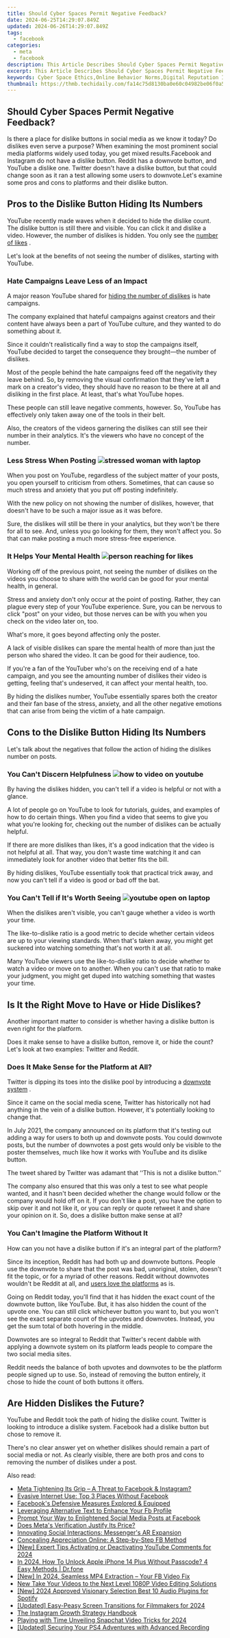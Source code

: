 ```yaml
---
title: Should Cyber Spaces Permit Negative Feedback?
date: 2024-06-25T14:29:07.849Z
updated: 2024-06-26T14:29:07.849Z
tags:
  - facebook
categories:
  - meta
  - facebook
description: This Article Describes Should Cyber Spaces Permit Negative Feedback?
excerpt: This Article Describes Should Cyber Spaces Permit Negative Feedback?
keywords: Cyber Space Ethics,Online Behavior Norms,Digital Reputation Impact,Netiquette Policies,E-Space Feedback Rules,Internet Conduct Guidelines,Cyber Platform Critique
thumbnail: https://thmb.techidaily.com/fa14c75d8130ba0e60c04982be06f0a527e7ccaf343b8c78b71c24740e6fd540.jpg
---
```


## Should Cyber Spaces Permit Negative Feedback?

 Is there a place for dislike buttons in social media as we know it today? Do dislikes even serve a purpose? When examining the most prominent social media platforms widely used today, you get mixed results.Facebook and Instagram do not have a dislike button. Reddit has a downvote button, and YouTube a dislike one. Twitter doesn't have a dislike button, but that could change soon as it ran a test allowing some users to downvote.Let's examine some pros and cons to platforms and their dislike button.

## Pros to the Dislike Button Hiding Its Numbers

 YouTube recently made waves when it decided to hide the dislike count. The dislike button is still there and visible. You can click it and dislike a video. However, the number of dislikes is hidden. You only see the [number of likes](https://www.makeuseof.com/are-likes-essential-for-social-media/) .

 Let's look at the benefits of not seeing the number of dislikes, starting with YouTube.

### Hate Campaigns Leave Less of an Impact

 A major reason YouTube shared for [hiding the number of dislikes](https://www.makeuseof.com/youtube-hiding-dislikes-on-videos/) is hate campaigns.

 The company explained that hateful campaigns against creators and their content have always been a part of YouTube culture, and they wanted to do something about it.

 Since it couldn't realistically find a way to stop the campaigns itself, YouTube decided to target the consequence they brought—the number of dislikes.

 Most of the people behind the hate campaigns feed off the negativity they leave behind. So, by removing the visual confirmation that they've left a mark on a creator's video, they should have no reason to be there at all and disliking in the first place. At least, that's what YouTube hopes.

 These people can still leave negative comments, however. So, YouTube has effectively only taken away one of the tools in their belt.

 Also, the creators of the videos garnering the dislikes can still see their number in their analytics. It's the viewers who have no concept of the number.

### Less Stress When Posting ![stressed woman with laptop](https://static1.makeuseofimages.com/wordpress/wp-content/uploads/2022/03/stressed-woman-with-laptop.jpg)

 When you post on YouTube, regardless of the subject matter of your posts, you open yourself to criticism from others. Sometimes, that can cause so much stress and anxiety that you put off posting indefinitely.

 With the new policy on not showing the number of dislikes, however, that doesn't have to be such a major issue as it was before.

 Sure, the dislikes will still be there in your analytics, but they won't be there for all to see. And, unless you go looking for them, they won't affect you. So that can make posting a much more stress-free experience.

### It Helps Your Mental Health ![person reaching for likes](https://static1.makeuseofimages.com/wordpress/wp-content/uploads/2022/03/person-reaching-for-likes.jpg)

 Working off of the previous point, not seeing the number of dislikes on the videos you choose to share with the world can be good for your mental health, in general.

 Stress and anxiety don't only occur at the point of posting. Rather, they can plague every step of your YouTube experience. Sure, you can be nervous to click "post" on your video, but those nerves can be with you when you check on the video later on, too.

What's more, it goes beyond affecting only the poster.

 A lack of visible dislikes can spare the mental health of more than just the person who shared the video. It can be good for their audience, too.

 If you're a fan of the YouTuber who's on the receiving end of a hate campaign, and you see the amounting number of dislikes their video is getting, feeling that's undeserved, it can affect your mental health, too.

 By hiding the dislikes number, YouTube essentially spares both the creator and their fan base of the stress, anxiety, and all the other negative emotions that can arise from being the victim of a hate campaign.

## Cons to the Dislike Button Hiding Its Numbers

 Let's talk about the negatives that follow the action of hiding the dislikes number on posts.

### You Can't Discern Helpfulness ![how to video on youtube](https://static1.makeuseofimages.com/wordpress/wp-content/uploads/2022/03/how-to-video.png)

 By having the dislikes hidden, you can't tell if a video is helpful or not with a glance.

 A lot of people go on YouTube to look for tutorials, guides, and examples of how to do certain things. When you find a video that seems to give you what you're looking for, checking out the number of dislikes can be actually helpful.

 If there are more dislikes than likes, it's a good indication that the video is not helpful at all. That way, you don't waste time watching it and can immediately look for another video that better fits the bill.

 By hiding dislikes, YouTube essentially took that practical trick away, and now you can't tell if a video is good or bad off the bat.

### You Can't Tell if It's Worth Seeing ![youtube open on laptop](https://static1.makeuseofimages.com/wordpress/wp-content/uploads/2022/03/youtube-open-on-laptop.jpg)

 When the dislikes aren't visible, you can't gauge whether a video is worth your time.

 The like-to-dislike ratio is a good metric to decide whether certain videos are up to your viewing standards. When that's taken away, you might get suckered into watching something that's not worth it at all.

 Many YouTube viewers use the like-to-dislike ratio to decide whether to watch a video or move on to another. When you can't use that ratio to make your judgment, you might get duped into watching something that wastes your time.

## Is It the Right Move to Have or Hide Dislikes?

 Another important matter to consider is whether having a dislike button is even right for the platform.

 Does it make sense to have a dislike button, remove it, or hide the count? Let's look at two examples: Twitter and Reddit.

### Does It Make Sense for the Platform at All?

 Twitter is dipping its toes into the dislike pool by introducing a [downvote system](https://www.makeuseof.com/twitters-experimental-downvoting-system/) .

 Since it came on the social media scene, Twitter has historically not had anything in the vein of a dislike button. However, it's potentially looking to change that.

 In July 2021, the company announced on its platform that it's testing out adding a way for users to both up and downvote posts. You could downvote posts, but the number of downvotes a post gets would only be visible to the poster themselves, much like how it works with YouTube and its dislike button.

 The tweet shared by Twitter was adamant that ‘‘This is not a dislike button.’’

 The company also ensured that this was only a test to see what people wanted, and it hasn't been decided whether the change would follow or the company would hold off on it. If you don't like a post, you have the option to skip over it and not like it, or you can reply or quote retweet it and share your opinion on it. So, does a dislike button make sense at all?

### You Can't Imagine the Platform Without It

 How can you not have a dislike button if it's an integral part of the platform?

 Since its inception, Reddit has had both up and downvote buttons. People use the downvote to share that the post was bad, unoriginal, stolen, doesn't fit the topic, or for a myriad of other reasons. Reddit without downvotes wouldn't be Reddit at all, and [users love the platforms](https://www.makeuseof.com/reasons-reddit-best-social-media-platform/) as is.

 Going on Reddit today, you'll find that it has hidden the exact count of the downvote button, like YouTube. But, it has also hidden the count of the upvote one. You can still click whichever button you want to, but you won't see the exact separate count of the upvotes and downvotes. Instead, you get the sum total of both hovering in the middle.

 Downvotes are so integral to Reddit that Twitter's recent dabble with applying a downvote system on its platform leads people to compare the two social media sites.

 Reddit needs the balance of both upvotes and downvotes to be the platform people signed up to use. So, instead of removing the button entirely, it chose to hide the count of both buttons it offers.

## Are Hidden Dislikes the Future?

 YouTube and Reddit took the path of hiding the dislike count. Twitter is looking to introduce a dislike system. Facebook had a dislike button but chose to remove it.

 There's no clear answer yet on whether dislikes should remain a part of social media or not. As clearly visible, there are both pros and cons to removing the number of dislikes under a post.


<ins class="adsbygoogle"
     style="display:block"
     data-ad-format="autorelaxed"
     data-ad-client="ca-pub-7571918770474297"
     data-ad-slot="1223367746"></ins>



<ins class="adsbygoogle"
     style="display:block"
     data-ad-client="ca-pub-7571918770474297"
     data-ad-slot="8358498916"
     data-ad-format="auto"
     data-full-width-responsive="true"></ins>

<span class="atpl-alsoreadstyle">Also read:</span>
<div><ul>
<li><a href="https://facebook.techidaily.com/meta-tightening-its-grip-a-threat-to-facebook-and-instagram/"><u>Meta Tightening Its Grip – A Threat to Facebook & Instagram?</u></a></li>
<li><a href="https://facebook.techidaily.com/evasive-internet-use-top-3-places-without-facebook/"><u>Evasive Internet Use: Top 3 Places Without Facebook</u></a></li>
<li><a href="https://facebook.techidaily.com/facebooks-defensive-measures-explored-and-equipped/"><u>Facebook's Defensive Measures Explored & Equipped</u></a></li>
<li><a href="https://facebook.techidaily.com/leveraging-alternative-text-to-enhance-your-fb-profile/"><u>Leveraging Alternative Text to Enhance Your Fb Profile</u></a></li>
<li><a href="https://facebook.techidaily.com/prompt-your-way-to-enlightened-social-media-posts-at-facebook/"><u>Prompt Your Way to Enlightened Social Media Posts at Facebook</u></a></li>
<li><a href="https://facebook.techidaily.com/does-metas-verification-justify-its-price/"><u>Does Meta's Verification Justify Its Price?</u></a></li>
<li><a href="https://facebook.techidaily.com/innovating-social-interactions-messengers-ar-expansion/"><u>Innovating Social Interactions: Messenger's AR Expansion</u></a></li>
<li><a href="https://facebook.techidaily.com/concealing-appreciation-online-a-step-by-step-fb-method/"><u>Concealing Appreciation Online: A Step-by-Step FB Method</u></a></li>
<li><a href="https://facebook-video-footage.techidaily.com/new-expert-tips-activating-or-deactivating-youtube-comments-for-2024/"><u>[New] Expert Tips  Activating or Deactivating YouTube Comments for 2024</u></a></li>
<li><a href="https://iphone-unlock.techidaily.com/in-2024-how-to-unlock-apple-iphone-14-plus-without-passcode-4-easy-methods-drfone-by-drfone-ios/"><u>In 2024, How To Unlock Apple iPhone 14 Plus Without Passcode? 4 Easy Methods | Dr.fone</u></a></li>
<li><a href="https://facebook-clips.techidaily.com/new-in-2024-seamless-mp4-extraction-your-fb-video-fix/"><u>[New] In 2024, Seamless MP4 Extraction – Your FB Video Fix</u></a></li>
<li><a href="https://ai-video-tools.techidaily.com/new-take-your-videos-to-the-next-level-1080p-video-editing-solutions/"><u>New Take Your Videos to the Next Level 1080P Video Editing Solutions</u></a></li>
<li><a href="https://remote-screen-capture.techidaily.com/new-2024-approved-visionary-selection-best-10-audio-plugins-for-spotify/"><u>[New] 2024 Approved  Visionary Selection  Best 10 Audio Plugins for Spotify</u></a></li>
<li><a href="https://video-screen-grab.techidaily.com/updated-easy-peasy-screen-transitions-for-filmmakers-for-2024/"><u>[Updated] Easy-Peasy Screen Transitions for Filmmakers for 2024</u></a></li>
<li><a href="https://instagram-video-recordings.techidaily.com/the-instagram-growth-strategy-handbook/"><u>The Instagram Growth Strategy Handbook</u></a></li>
<li><a href="https://snapchat-videos.techidaily.com/playing-with-time-unveiling-snapchat-video-tricks-for-2024/"><u>Playing with Time  Unveiling Snapchat Video Tricks for 2024</u></a></li>
<li><a href="https://visual-screen-recording.techidaily.com/updated-securing-your-ps4-adventures-with-advanced-recording/"><u>[Updated] Securing Your PS4 Adventures with Advanced Recording</u></a></li>
</ul></div>
